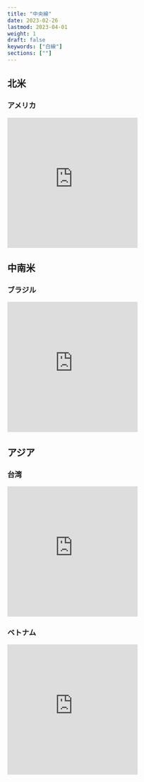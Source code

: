 ```yaml
---
title: "中央線"
date: 2023-02-26
lastmod: 2023-04-01
weight: 1
draft: false
keywords: ["白線"]
sections: [""]
---
```


## 北米
### アメリカ
<div class="googlemap-if">
<iframe src="https://www.google.com/maps/embed?pb=!4v1678191101013!6m8!1m7!1sGjh2xqUAoD_MXqBc9hWMcQ!2m2!1d41.41055023651615!2d-93.29234429642223!3f125.60807641726106!4f-29.586200094165598!5f1.31577251283024" width="295" height="295" style="border:0;" allowfullscreen="" loading="lazy" referrerpolicy="no-referrer-when-downgrade"></iframe>
</div>

## 中南米
### ブラジル
<div class="googlemap-if">
<iframe src="https://www.google.com/maps/embed?pb=!4v1678555693038!6m8!1m7!1sfkgoo94XNhDeqsg7Nef2Zw!2m2!1d-23.94709502629673!2d-51.55177705868192!3f310.584043347663!4f-34.541716803255156!5f0.4000000000000002" width="295" height="295" style="border:0;" allowfullscreen="" loading="lazy" referrerpolicy="no-referrer-when-downgrade"></iframe>
</div>

## アジア
### 台湾
<div class="googlemap-if">
<iframe src="https://www.google.com/maps/embed?pb=!4v1677483372760!6m8!1m7!1s1EaWFgxYC_ADwnzbti9Yjg!2m2!1d22.98782331239459!2d120.2065365812571!3f291.4836591737832!4f-31.173404703194677!5f2.9151440564639444" width="295" height="295" style="border:0;" allowfullscreen="" loading="lazy" referrerpolicy="no-referrer-when-downgrade"></iframe>
</div>

### ベトナム
<div class="googlemap-if">
<iframe src="https://www.google.com/maps/embed?pb=!4v1677407768729!6m8!1m7!1sCAoSLEFGMVFpcE5la1hyc2laQ0F4NnY4WUs1UVpkVkR4Q2ZidUJ6OXVHU1MxT0d2!2m2!1d10.79312705153517!2d106.6341953860311!3f193.7354803970203!4f-19.663891722947383!5f1.6532647359667423" width="295" height="295" style="border:0;" allowfullscreen="" loading="lazy" referrerpolicy="no-referrer-when-downgrade"></iframe>
</div>